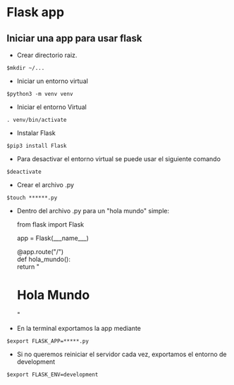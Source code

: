 # Flask app 

## Iniciar una app para usar flask

- Crear directorio raiz.

`$mkdir ~/...`

- Iniciar un entorno virtual

`$python3 -m venv venv`

- Iniciar el entorno Virtual

`. venv/bin/activate`

- Instalar Flask

`$pip3 install Flask`

- Para desactivar el entorno virtual se puede usar el siguiente comando

`$deactivate`

- Crear el archivo .py

`$touch ******.py`

- Dentro del archivo .py para un "hola mundo" simple:

    from flask import Flask

    app = Flask(__\_name_\__)
 
    @app.route("/")    
        def hola_mundo():    
           return "<h1>Hola Mundo</h1>"

- En la terminal exportamos la app mediante

`$export FLASK_APP=*****.py`

- Si no queremos reiniciar el servidor cada vez, exportamos el entorno de development

`$export FLASK_ENV=development`

